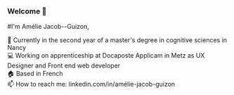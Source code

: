 ### Welcome 👋

#I'm Amélie Jacob--Guizon, <br>

🌱 Currently in the second year of a master's degree in cognitive sciences in Nancy<br>
💻 Working on apprenticeship at Docaposte Applicam in Metz as UX Designer and Front end web developer<br>
🏠 Based in French<br>
📫 How to reach me: linkedin.com/in/amélie-jacob-guizon
